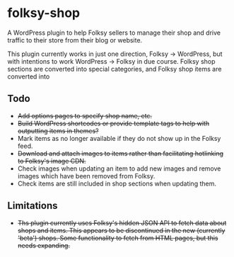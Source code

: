 folksy-shop
===========

A WordPress plugin to help Folksy sellers to manage their shop and drive traffic to their store from their blog or website.

This plugin currently works in just one direction, Folksy -> WordPress, but with intentions to work WordPress -> Folksy in due course. Folksy shop sections are converted into special categories, and Folksy shop items are converted into 

Todo
----
- ~~Add options pages to specify shop name, etc.~~
- ~~Build WordPress shortcodes or provide template tags to help with outputting items in themes?~~
- Mark items as no longer available if they do not show up in the Folksy feed.
- ~~Download and attach images to items rather than facilitating hotlinking to Folksy's image CDN.~~
- Check images when updating an item to add new images and remove images which have been removed from Folksy.
- Check items are still included in shop sections when updating them.

Limitations
-----------
- ~~Ths plugin currently uses Folksy's hidden JSON API to fetch data about shops and items. This appears to be discontinued in the new (currently 'beta') shops. Some functionality to fetch from HTML pages, but this needs expanding.~~
